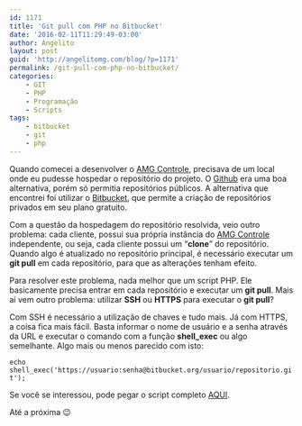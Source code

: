 ```yaml
---
id: 1171
title: 'Git pull com PHP no Bitbucket'
date: '2016-02-11T11:29:49-03:00'
author: Angelito
layout: post
guid: 'http://angelitomg.com/blog/?p=1171'
permalink: /git-pull-com-php-no-bitbucket/
categories:
    - GIT
    - PHP
    - Programação
    - Scripts
tags:
    - bitbucket
    - git
    - php
---
```


Quando comecei a desenvolver o [AMG Controle](http://controle.amglabs.net), precisava de um local onde eu pudesse hospedar o repositório do projeto. O [Github](https://github.com) era uma boa alternativa, porém só permitia repositórios públicos. A alternativa que encontrei foi utilizar o [Bitbucket](https://bitbucket.org), que permite a criação de repositórios privados em seu plano gratuito.

Com a questão da hospedagem do repositório resolvida, veio outro problema: cada cliente, possui sua própria instância do [AMG Controle](http://controle.amglabs.net) independente, ou seja, cada cliente possui um “**clone**” do repositório. Quando algo é atualizado no repositório principal, é necessário executar um **git pull** em cada repositório, para que as alterações tenham efeito.

Para resolver este problema, nada melhor que um script PHP. Ele basicamente precisa entrar em cada repositório e executar um **git pull**. Mais aí vem outro problema: utilizar **SSH** ou **HTTPS** para executar o **git pull**?

Com SSH é necessário a utilização de chaves e tudo mais. Já com HTTPS, a coisa fica mais fácil. Basta informar o nome de usuário e a senha através da URL e executar o comando com a função **shell\_exec** ou algo semelhante. Algo mais ou menos parecido com isto:

`echo shell_exec('https://usuario:senha@bitbucket.org/usuario/repositorio.git');`

Se você se interessou, pode pegar o script completo [AQUI](https://www.angelitomg.com/downloads/atualizar-git.zip).

Até a próxima 😉